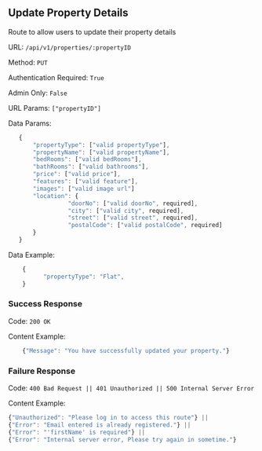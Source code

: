 ## Update Property Details

Route to allow users to update their property details

URL: `/api/v1/properties/:propertyID`

Method: `PUT`

Authentication Required: `True`

Admin Only: `False`

URL Params: `["propertyID"]`

Data Params: 
```javascript
   {
       "propertyType": ["valid propertyType"],
       "propertyName": ["valid propertyName"],
       "bedRooms": ["valid bedRooms"],
       "bathRooms": ["valid bathrooms"],
       "price": ["valid price"],
       "features": ["valid feature"],
       "images": ["valid image url"]
       "location": {
                 "doorNo": ["valid doorNo", required],
                 "city": ["valid city", required],
                 "street": ["valid street", required],
                 "postalCode": ["valid postalCode", required]
       }
   }
```

Data Example: 
```javascript
    {    
          "propertyType": "Flat",
    }
```

### Success Response

Code: `200 OK`

Content Example:
```javascript
    {"Message": "You have successfully updated your property."}
```

### Failure Response

Code: `400 Bad Request || 401 Unauthorized || 500 Internal Server Error`

Content Example:
 ```javascript
 {"Unauthorized": "Please log in to access this route"} ||
 {"Error": "Email entered is already registered."} || 
 {"Error": "'firstName' is required"} ||
 {"Error": "Internal server error, Please try again in sometime."}
 ```
               



